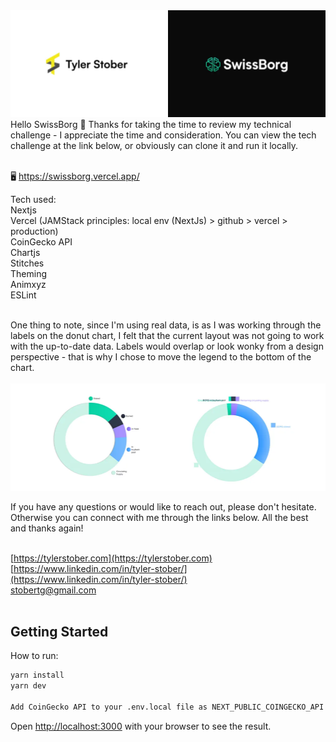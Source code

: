 <img src="./public/global/readme-img.webp" alt="Tyler Stober" />
<br/>
Hello SwissBorg 👋 Thanks for taking the time to review my technical challenge - I appreciate the time and consideration. You can view the tech challenge at the link below, or obviously can clone it and run it locally.

<br/> 🖥 https://swissborg.vercel.app/

Tech used:
<br/>Nextjs
<br/>Vercel (JAMStack principles: local env (NextJs) > github > vercel > production)
<br/>CoinGecko API
<br/>Chartjs
<br/>Stitches
<br/>Theming
<br/>Animxyz
<br/>ESLint

<br/>One thing to note, since I'm using real data, is as I was working through the labels on the donut chart, I felt that the current layout was not going to work with the up-to-date data. Labels would overlap or look wonky from a design perspective - that is why I chose to move the legend to the bottom of the chart.
<br/><br/><img src="./public/global/problem.webp" alt="Tyler Stober" />

If you have any questions or would like to reach out, please don't hesitate. Otherwise you can connect with me through the links below. All the best and thanks again!

<br/>[https://tylerstober.com](https://tylerstober.com)
<br/>[https://www.linkedin.com/in/tyler-stober/](https://www.linkedin.com/in/tyler-stober/)
<br/>stobertg@gmail.com
<br/><br/>

## Getting Started

How to run:

```bash
yarn install
yarn dev

Add CoinGecko API to your .env.local file as NEXT_PUBLIC_COINGECKO_API
```

Open [http://localhost:3000](http://localhost:3000) with your browser to see the result.
